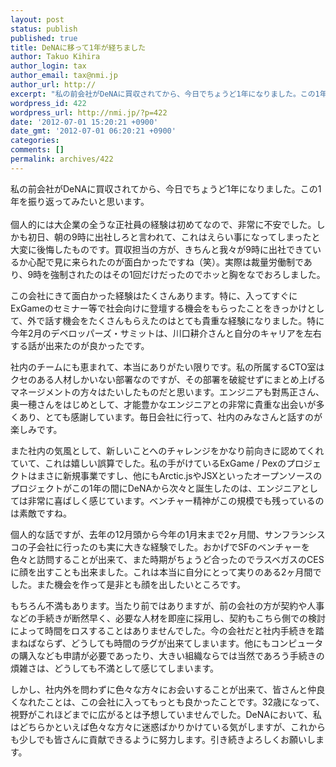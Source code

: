 ```yaml
---
layout: post
status: publish
published: true
title: DeNAに移って1年が経ちました
author: Takuo Kihira
author_login: tax
author_email: tax@nmi.jp
author_url: http://
excerpt: "私の前会社がDeNAに買収されてから、今日でちょうど1年になりました。この1年を振り返ってみたいと思います。<br />"
wordpress_id: 422
wordpress_url: http://nmi.jp/?p=422
date: '2012-07-01 15:20:21 +0900'
date_gmt: '2012-07-01 06:20:21 +0900'
categories:
comments: []
permalink: archives/422
---
```

<p>私の前会社がDeNAに買収されてから、今日でちょうど1年になりました。この1年を振り返ってみたいと思います。<br />
<a id="more"></a><a id="more-422"></a><br />
個人的には大企業の全うな正社員の経験は初めてなので、非常に不安でした。しかも初日、朝の9時に出社しろと言われて、これはえらい事になってしまったと大変に後悔したものです。買収担当の方が、きちんと我々が9時に出社できているか心配で見に来られたのが面白かったですね（笑）。実際は裁量労働制であり、9時を強制されたのはその1回だけだったのでホッと胸をなでおろしました。</p>
<p>この会社にきて面白かった経験はたくさんあります。特に、入ってすぐにExGameのセミナー等で社会向けに登壇する機会をもらったことをきっかけとして、外で話す機会をたくさんもらえたのはとても貴重な経験になりました。特に今年2月のデベロッパーズ・サミットは、川口耕介さんと自分のキャリアを左右する話が出来たのが良かったです。</p>
<p>社内のチームにも恵まれて、本当にありがたい限りです。私の所属するCTO室はクセのある人材しかいない部署なのですが、その部署を破綻せずにまとめ上げるマネージメントの方々はたいしたものだと思います。エンジニアも對馬正さん、奥一穂さんをはじめとして、才能豊かなエンジニアとの非常に貴重な出会いが多くあり、とても感謝しています。毎日会社に行って、社内のみなさんと話すのが楽しみです。</p>
<p>また社内の気風として、新しいことへのチャレンジをかなり前向きに認めてくれていて、これは嬉しい誤算でした。私の手がけているExGame / Pexのプロジェクトはまさに新規事業ですし、他にもArctic.jsやJSXといったオープンソースのプロジェクトがこの1年の間にDeNAから次々と誕生したのは、エンジニアとしては非常に喜ばしく感じています。ベンチャー精神がこの規模でも残っているのは素敵ですね。</p>
<p>個人的な話ですが、去年の12月頭から今年の1月末まで2ヶ月間、サンフランシスコの子会社に行ったのも実に大きな経験でした。おかげでSFのベンチャーを色々と訪問することが出来て、また時期がちょうど合ったのでラスベガスのCESに顔を出すことも出来ました。これは本当に自分にとって実りのある2ヶ月間でした。また機会を作って是非とも顔を出したいところです。</p>
<p>もちろん不満もあります。当たり前ではありますが、前の会社の方が契約や人事などの手続きが断然早く、必要な人材を即座に採用し、契約もこちら側での検討によって時間をロスすることはありませんでした。今の会社だと社内手続きを踏まねばならず、どうしても時間のラグが出来てしまいます。他にもコンピュータの購入なども申請が必要であったり、大きい組織ならでは当然であろう手続きの煩雑さは、どうしても不満として感じてしまいます。</p>
<p>しかし、社内外を問わずに色々な方々にお会いすることが出来て、皆さんと仲良くなれたことは、この会社に入ってもっとも良かったことです。32歳になって、視野がこれほどまでに広がるとは予想していませんでした。DeNAにおいて、私はどちらかといえば色々な方々に迷惑ばかりかけている気がしますが、これからも少しでも皆さんに貢献できるように努力します。引き続きよろしくお願いします。</p>
